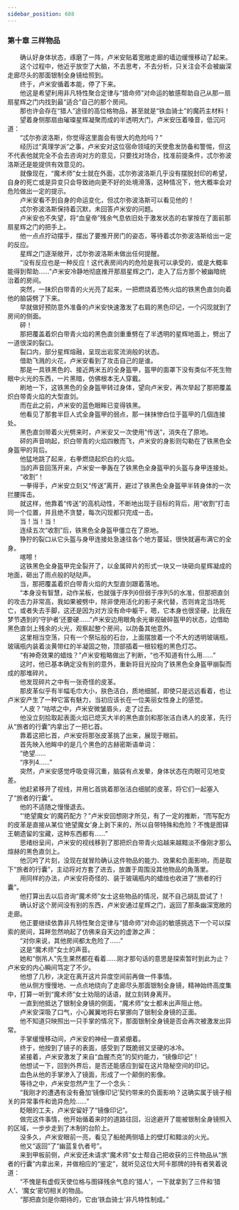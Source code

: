 ```yaml
---
sidebar_position: 688
---
```

### 第十章  三样物品  


　　确认好身体状态，琢磨了一阵，卢米安贴着宽敞走廊的墙边缓慢移动了起来。  
　　这个过程中，他近乎放空了大脑，不去思考，不去分析，只关注会不会被幽深走廊尽头的那面银制全身镜给照到。  
　　终于，卢米安循着本能，停了下来。  
　　他这是希望利用非凡特性聚合定律与“猎命师”对命运的敏感帮助自己从那一扇扇星辉之门内找到最“适合”自己的那个房间。  
　　那也许会存在“猎人”途径的高位格物品，甚至就是“铁血骑士”的魔药主材料！  
　　望着身侧那扇由璀璨星辉凝聚而成的半透明大门，卢米安压着嗓音，低沉问道：  
　　“忒尔弥波洛斯，你觉得这里面会有很大的危险吗？”  
　　经历过“真理学派”之事，卢米安对这位宿命领域的天使愈发防备和警惕，但这不代表他就完全不会去咨询对方的意见，只要找对场合，找准前提条件，忒尔弥波洛斯还是能提供有效意见的。  
　　就像现在，“魔术师”女士就在外面，忒尔弥波洛斯几乎没有摆脱封印的希望，自身的死亡或是异变只会导致祂向更不好的处境滑落，这种情况下，他大概率会对危险做出一定的提示。  
　　卢米安看不到自身的命运变化，但忒尔弥波洛斯可以看见他的！  
　　忒尔弥波洛斯保持着沉默，未回答卢米安的问题。  
　　卢米安也不失望，将“血皇帝”残余气息依旧处于激发状态的右掌按在了面前那扇星辉之门的把手上。  
　　他一点点拧动摆手，摆出了要推开房门的姿态，等待着忒尔弥波洛斯给出一定的反应。  
　　星辉之门逐渐敞开，忒尔弥波洛斯未做出任何提醒。  
　　“没有反应也是一种反应！这代表房间内的危险是我可以承受的，或是大概率能得到帮助……”卢米安冷静地彻底推开那扇星辉之门，走入了后方那个被幽暗统治着的房间。  
　　突然，一抹炽白带青的火光亮了起来，一把燃烧着恐怖火焰的铁黑色直剑向着他的脑袋劈了下来。  
　　早就做好预防意外准备的卢米安快速激发了右肩的黑色印记，一个闪现就到了房间的侧面。  
　　砰！  
　　那把覆盖着炽白带青火焰的黑色直剑重重劈在了半透明的星辉地面上，劈出了一道很深的裂口。  
　　裂口内，部分星辉熔融，呈现出岩浆流淌般的状态。  
　　借助飞溅的火花，卢米安看到了攻击自己的是谁。  
　　那是一具铁黑色的、接近两米五的全身盔甲，盔甲的面罩下没有类似不死生物眼中火光的东西，一片黑暗，仿佛根本无人穿戴。  
　　刷地一下，这铁黑色的全身盔甲转过身体，望向卢米安，再次举起了那把覆盖炽白带青火焰的大型直剑。  
　　而在此之前，卢米安的蓝色眼眸已变得铁黑。  
　　他看见了那套半巨人式全身盔甲的弱点，那一抹抹惨白位于盔甲的几個连接处。  
　　黑色直剑带着火光劈来时，卢米安又一次使用“传送”，消失在了原地。  
　　砰的声音响起，炽白带青的火焰四散而飞，卢米安的身影则勾勒在了铁黑色全身盔甲的背后。  
　　他猛地跳了起来，右拳燃烧起炽白的火焰。  
　　当的声音回荡开来，卢米安一拳轰在了铁黑色全身盔甲的头盔与身甲连接处。  
　　“收割”！  
　　一拳得手，卢米安立刻又“传送”离开，避过了铁黑色全身盔甲半转身体的一次拦腰挥击。  
　　就这样，他靠着“传送”的高机动性，不断地出现于目标的背后，用“收割”打击同一个位置，并且绝不贪婪，每次闪现都只完成一击。  
　　当！当！当！  
　　连续五次“收割”后，铁黑色全身盔甲僵立在了原地。  
　　狰狞的裂口从它头盔与身甲连接处急速往各个地方蔓延，很快就遍布满它的全身。  
　　喀嚓！  
　　这铁黑色全身盔甲完全裂开了，以金属碎片的形式一块又一块砸向星辉凝成的地面，砸出了雨点般的哒哒声。  
　　当，那把覆盖着炽白带青火焰的大型直剑跟着落地。  
　　“本身没有智慧，动作呆板，也就强于序列6但弱于序列5的水准，但那把直剑的攻击力非常高，我如果被劈中，除非使用活化的影子来代替，否则肯定当场死亡，或者失去手脚，这还是因为对方没有命中躯干，嗯，它本身也很坚硬，比我在梦节遇到的‘守护者’还要硬……”卢米安边用眼角余光审视破碎盔甲的状态，边借助黑色直剑上残余的火光，观察起整个房间，以防备其他意外。  
　　这里相当空荡，只有一个祭坛般的石台，上面摆放着一个不大的透明玻璃瓶，玻璃瓶内装着淡黄带红的半凝固之物，顶部插着一根较粗的黑色灯芯。  
　　“有神奇效果的蜡烛？”卢米安粗略做出了判断，“也不知道有什么用……”  
　　这时，他已基本确定没有别的意外，重新将目光投向了铁黑色全身盔甲崩裂而成的那堆碎片。  
　　他发现碎片之中有一张奇怪的皮革。  
　　那皮革似乎有半幅毛巾大小，肤色洁白，质地细腻，即使只是远远看着，也让卢米安产生了一种它富有魅力，当初应该长在一位美丽女性身上的感觉。  
　　“人皮？”咕哝之中，卢米安微皱眉头，走了过去。  
　　他没立刻拾取起表面火焰已熄灭大半的黑色直剑和那张洁白诱人的皮革，先行从“旅者的行囊”内拿出了一把匕首。  
　　靠着这把匕首，卢米安将那张皮革挑了出来，展现于眼前。  
　　首先映入他眸中的是几个黑色的古赫密斯语单词：  
　　“绝望……  
　　“序列4……”  
　　突然，卢米安感觉呼吸变得沉重，脑袋有点发晕，身体状态在肉眼可见地变差。  
　　他赶紧移开了视线，并用匕首挑着那张洁白细腻的皮革，将它们一起塞入了“旅者的行囊”。  
　　他的不适随之慢慢退去。  
　　“‘绝望魔女’的魔药配方？”卢米安回想刚才所见，有了一定的推断，“而写配方的皮革是直接从某位‘绝望魔女’身上剥下来的，所以自带特殊和危险？不愧是图铎王朝遗留的宝藏，这种东西都有……”  
　　思绪纷呈间，卢米安的视线移到了那把炽白带青火焰越来越黯淡不像刚才那么煊赫的黑色直剑上。  
　　他沉吟了片刻，没现在就冒险确认这件物品的能力、效果和负面影响，而是取下“旅者的行囊”，主动将对方套了进去，放置于周围没其他物品的角落里。  
　　用同样的办法，卢米安将奇怪的、装于玻璃瓶内的蜡烛也收进了“旅者的行囊”。  
　　他打算出去以后咨询“魔术师”女士这些物品的情况，就不自己胡乱尝试了！  
　　确认好这个房间没有别的东西，卢米安通过星辉之门，返回了那条幽深宽敞的走廊。  
　　他正要继续依靠非凡特性聚合定律与“猎命师”对命运的敏感挑选下一个可以探索的房间，耳畔忽然响起了仿佛来自天边的虚渺之声：  
　　“对你来说，其他房间都太危险了……”  
　　这是“魔术师”女士的声音。  
　　她和“倒吊人”先生果然都在看着……刚才那句话的意思是探索暂时到此为止？卢米安的内心瞬间笃定了不少。  
　　他想了几秒，决定在离开这片异度空间前再做一件事情。  
　　他从侧方慢慢地、一点点地绕向了走廊尽头那面银制全身镜，精神始终高度集中，打算一听到“魔术师”女士劝阻的话语，就立刻转身离开。  
　　一直到他抵达了银制全身镜的侧面，“魔术师”女士都未出声阻止他。  
　　卢米安深吸了口气，小心翼翼地将右掌挪向了银制全身镜的正面。  
　　他不知道只映照出一只手掌的情况下，那面银制全身镜是否会再次被激发出异常。  
　　手掌缓慢移动间，卢米安的神经一直紧绷着。  
　　终于，他按到了镜子的表面，感受到了既脆弱又坚硬的冰冷。  
　　紧接着，卢米安激发了来自“血腥杰克”的契约能力，“镜像印记”！  
　　他想试一下，回到外界后，是否还能感应到留在这片隐秘空间的印记。  
　　血色从他的手掌渗入了镜面，形成了一个颠倒的影像。  
　　等待之中，卢米安忽然产生了一个念头：  
　　“我刚才的遭遇有没有叠加‘镜像印记’契约带来的负面影响？这确实属于镜子相关的异常事件和诡异危险……”  
　　眨眼的工夫，卢米安留好了“镜像印记”。  
　　做完这件事情，他开始循着来时的道路往回，沿途避开了能被银制全身镜照入的区域，一步步走到了木制的台阶上。  
　　没多久，卢米安眼前一亮，看见了船舱两侧墙上的壁灯和黯淡的火光。  
　　他又“返回”了“幽蓝复仇者号”。  
　　来到甲板前侧，卢米安还未请求“魔术师”女士帮自己把收获的三件物品从“旅者的行囊”内拿出来，并做相应的“鉴定”，就听见这位大阿卡那牌的持有者笑着说道：  
　　“不愧是有虚假天使位格与图铎残余气息的‘猎人’，一下就拿到了三件和‘猎人’、‘魔女’密切相关的物品。  
　　“那把直剑是你期待的，它由‘铁血骑士’非凡特性制成。”  
